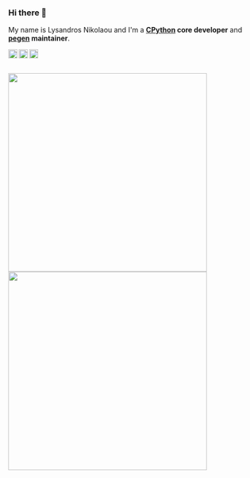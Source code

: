 ### Hi there 👋

My name is Lysandros Nikolaou and I'm a **[CPython](https://github.com/python/cpython) core developer** and **[pegen](https://github.com/we-like-parsers/pegen) maintainer**.

<p>
  <a href="https://linkedin.com/in/lysnikolaou/" target="_blank"><img align="left" alt="linkedin" src="https://user-images.githubusercontent.com/20306270/202918007-47a95fb9-1a21-43a7-abda-870306425c31.png" height="18px" /></a>
  <a href="https://fosstodon.org/@lysnikolaou" target="_blank"><img align="left" alt="mastodon" src="https://user-images.githubusercontent.com/20306270/202917904-fb6f2803-5deb-46fa-bd69-08cf13f2ab2d.svg" height="18px" width="18px" /></a>
  <a href="https://twitter.com/lysnikolaou/" target="_blank"><img align="left" alt="twitter" src="https://user-images.githubusercontent.com/20306270/202917852-1e53129d-6395-4728-b32c-9bb8dbe684df.png" height="18px" width="18px" /></a>
</p>

<br><br>
<p>
  <img src = "https://github-readme-stats.vercel.app/api?username=lysnikolaou&show_icons=true&count_private=true" width="400px">
  <img src = "https://github-readme-streak-stats.herokuapp.com?user=lysnikolaou&hide_border=true" width="400px">
</p>
